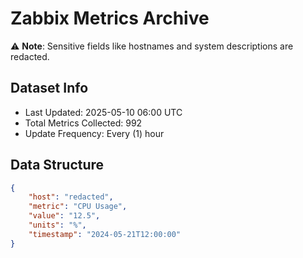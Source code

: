 # Zabbix Metrics Archive

⚠️ **Note**: Sensitive fields like hostnames and system descriptions are redacted.

## Dataset Info
- Last Updated: 2025-05-10 06:00 UTC
- Total Metrics Collected: 992
- Update Frequency: Every (1) hour

## Data Structure
```json
{
    "host": "redacted",
    "metric": "CPU Usage",
    "value": "12.5",
    "units": "%",
    "timestamp": "2024-05-21T12:00:00"
}
```
